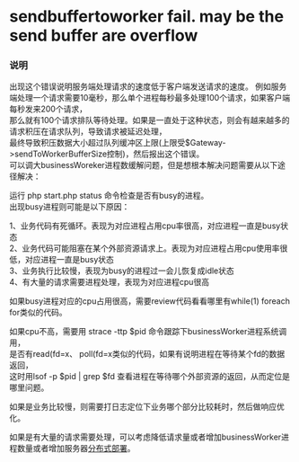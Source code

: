 # sendbuffertoworker fail. may be the send buffer are overflow

### 说明

出现这个错误说明服务端处理请求的速度低于客户端发送请求的速度。 例如服务端处理一个请求需要10毫秒，那么单个进程每秒最多处理100个请求，如果客户端每秒发来200个请求，  
那么就有100个请求排队等待处理。如果是一直处于这种状态，则会有越来越多的请求积压在请求队列，导致请求被延迟处理，  
最终导致积压数据大小超过队列缓冲区上限(上限受$Gateway->sendToWorkerBufferSize控制)，然后报出这个错误。  
可以调大businessWoreker进程数缓解问题，但是想根本解决问题需要从以下途径解决：  

运行 php start.php status 命令检查是否有busy的进程。  
出现busy进程则可能是以下原因：

  
1、业务代码有死循环。表现为对应进程占用cpu率很高，对应进程一直是busy状态  
2、业务代码可能阻塞在某个外部资源请求上。表现为对应进程占用cpu使用率很低，对应进程一直是busy状态  
3、业务执行比较慢，表现为busy的进程过一会儿恢复成idle状态  
4、有大量的请求需要进程处理，表现为对应进程cpu很高  

如果busy进程对应的cpu占用很高，需要review代码看看哪里有while(1) foreach for类似的代码。 

 
如果cpu不高，需要用 strace -ttp $pid 命令跟踪下businessWorker进程系统调用，  
是否有read(fd=x、 poll(fd=x类似的代码，如果有说明进程在等待某个fd的数据返回，  
这时用lsof -p $pid | grep $fd 查看进程在等待哪个外部资源的返回，从而定位是哪里问题。  

如果是业务比较慢，则需要打日志定位下业务哪个部分比较耗时，然后做响应优化。  

如果是有大量的请求需要处理，可以考虑降低请求量或者增加businessWorker进程数量或者增加服务器[分布式部署](https://doc2.workerman.net/gateway-worker-separation.html)。

